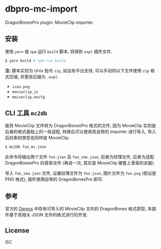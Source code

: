 # dbpro-mc-import

DragonBonesPro plugin: MovieClip importer.

## 安装

使用 `yarn` 或 `npm` 运行 `build` 脚本, 将得到 `expl` 插件文件.

```bash
$ yarn build # npm run build
```

**注:** 脚本实则为 Unix 指令 `zip`, 如没有平台支持, 可以手动将以下文件使用 `zip`
格式压缩, 并更改后缀为 `.expl`.

* `icon.png`
* `movieclip.js`
* `moiveclip.excfg`

## CLI 工具 `mc2db`

能将 MovieClip 文件转为 DragonBonesPro 格式的文件, 因为 MovieClip
实则是后者的格式基础上的一些适配, 转换后可以使用其自带的 importer 进行导入,
导入后的素材类型也同样是 MovieClip.

```bash
$ mc2db foo_mc.json
```

此命令将输出两个文件 `foo.json` 及 `foo_ske.json`, 前者为纹理文件, 后者为适配
DragonBonesPro 的骨架文件 (再说一次, 其实是 MovieClip 硬套上骨架的衣服).

导入 `foo_ske.json` 文件, 设置纹理文件为 `foo.json`, 图片文件为 `foo.png`
(假设是 PNG 格式), 插件使用自带的 DragonBonesPro 即可.

## 参考

官方的 [Demos](https://github.com/DragonBones/DragonBonesJS/tree/master/Egret/Demos/resource/assets/ReplaceSlotDisplay)
中存有可导入的 MovieClip 文件的 DragonBones 格式原型, 本插件基于其相关 JSON
文件的格式进行的开发.

## License

ISC
